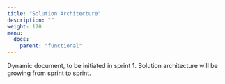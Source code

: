 ```yaml
---
title: "Solution Architecture"
description: ""
weight: 120
menu:
  docs:
    parent: "functional"
---
```


Dynamic document, to be initiated in sprint 1.
Solution architecture will be growing from sprint to sprint.
